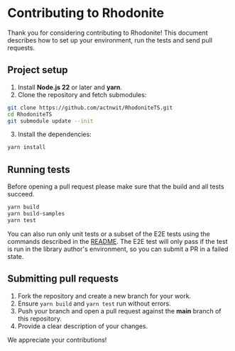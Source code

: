 # Contributing to Rhodonite

Thank you for considering contributing to Rhodonite! This document describes how to set up your environment, run the tests and send pull requests.

## Project setup

1. Install **Node.js 22** or later and **yarn**.
2. Clone the repository and fetch submodules:

```bash
git clone https://github.com/actnwit/RhodoniteTS.git
cd RhodoniteTS
git submodule update --init
```

3. Install the dependencies:

```bash
yarn install
```

## Running tests

Before opening a pull request please make sure that the build and all tests succeed.

```bash
yarn build
yarn build-samples
yarn test
```

You can also run only unit tests or a subset of the E2E tests using the commands described in the [README](README.md).
The E2E test will only pass if the test is run in the library author's environment, so you can submit a PR in a failed state.

## Submitting pull requests

1. Fork the repository and create a new branch for your work.
2. Ensure `yarn build` and `yarn test` run without errors.
3. Push your branch and open a pull request against the **main** branch of this repository.
4. Provide a clear description of your changes.

We appreciate your contributions!
